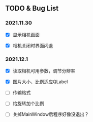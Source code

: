 ## TODO & Bug List



### 2021.11.30

- [x] 显示相机画面
- [x] 相机关闭时界面闪退



### 2021.12.1

- [x] 读取相机可用参数，调节分辨率
- [x] 图片大小、比例适应QLabel
- [ ] 传输格式
- [ ] 给旋转加个比例
- [ ] 关掉MainWindow后程序好像没退出？

